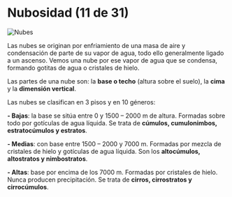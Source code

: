 # Nubosidad (11 de 31)

![Nubes](https://cdn.pixabay.com/photo/2019/01/13/09/57/sky-3930023_960_720.jpg)

Las nubes se originan por enfriamiento de una masa de aire y condensación de parte de su vapor de agua, todo ello generalmente ligado a un ascenso. Vemos una nube por ese vapor de agua que se condensa, formando gotitas de agua o cristales de hielo.

Las partes de una nube son: la **base o techo** (altura sobre el suelo), la **cima** y la **dimensión vertical**.

Las nubes se clasifican en 3 pisos y en 10 géneros:

**\- Bajas**: la base se sitúa entre 0 y 1500 – 2000 m de altura. Formadas sobre todo por gotículas de agua líquida. Se trata de **cúmulos, cumulonimbos, estratocúmulos y estratos**.

**\- Medias**: con base entre 1500 – 2000 y 7000 m. Formadas por mezcla de cristales de hielo y gotículas de agua líquida. Son los **altocúmulos, altostratos y nimbostratos**.

**\- Altas**: base por encima de los 7000 m. Formadas por cristales de hielo. Nunca producen precipitación. Se trata de **cirros, cirrostratos y cirrocúmulos**.  

